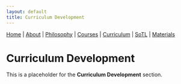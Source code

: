 ```yaml
---
layout: default
title: Curriculum Development
---
```

<div class="navbar">
  <a href="index.md">Home</a> |
  <a href="about.md">About</a> |
  <a href="philosophy.md">Philosophy</a> |
  <a href="courses.md">Courses</a> |
  <a href="curriculum.md" class="active">Curriculum</a> |
  <a href="sotl.md">SoTL</a> |
  <a href="materials.md">Materials</a>
</div>


# Curriculum Development

This is a placeholder for the **Curriculum Development** section.